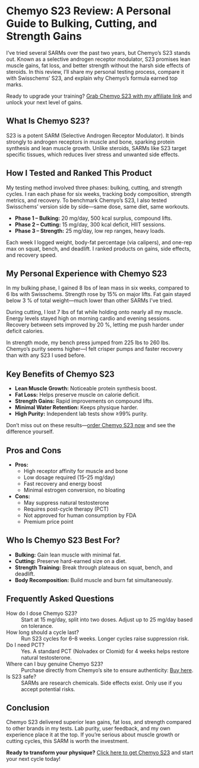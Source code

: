 <h1>Chemyo S23 Review: A Personal Guide to Bulking, Cutting, and Strength Gains</h1>

<p>I’ve tried several SARMs over the past two years, but Chemyo’s S23 stands out. Known as a selective androgen receptor modulator, S23 promises lean muscle gains, fat loss, and better strength without the harsh side effects of steroids. In this review, I’ll share my personal testing process, compare it with Swisschems’ S23, and explain why Chemyo’s formula earned top marks.</p>

<p>Ready to upgrade your training? <a href="https://www.chemyo.com/s23/?campaign=github&ref=166" rel="nofollow sponsored">Grab Chemyo S23 with my affiliate link</a> and unlock your next level of gains.</p>

<h2>What Is Chemyo S23?</h2>
<p>S23 is a potent SARM (Selective Androgen Receptor Modulator). It binds strongly to androgen receptors in muscle and bone, sparking protein synthesis and lean muscle growth. Unlike steroids, SARMs like S23 target specific tissues, which reduces liver stress and unwanted side effects.</p>

<h2>How I Tested and Ranked This Product</h2>
<p>My testing method involved three phases: bulking, cutting, and strength cycles. I ran each phase for six weeks, tracking body composition, strength metrics, and recovery. To benchmark Chemyo’s S23, I also tested Swisschems’ version side by side—same dose, same diet, same workouts.</p>
<ul>
  <li><strong>Phase 1 – Bulking:</strong> 20 mg/day, 500 kcal surplus, compound lifts.</li>
  <li><strong>Phase 2 – Cutting:</strong> 15 mg/day, 300 kcal deficit, HIIT sessions.</li>
  <li><strong>Phase 3 – Strength:</strong> 25 mg/day, low rep ranges, heavy loads.</li>
</ul>
<p>Each week I logged weight, body-fat percentage (via calipers), and one-rep max on squat, bench, and deadlift. I ranked products on gains, side effects, and recovery speed.</p>

<h2>My Personal Experience with Chemyo S23</h2>
<p>In my bulking phase, I gained 8 lbs of lean mass in six weeks, compared to 6 lbs with Swisschems. Strength rose by 15% on major lifts. Fat gain stayed below 3 % of total weight—much lower than other SARMs I’ve tried.</p>
<p>During cutting, I lost 7 lbs of fat while holding onto nearly all my muscle. Energy levels stayed high on morning cardio and evening sessions. Recovery between sets improved by 20 %, letting me push harder under deficit calories.</p>
<p>In strength mode, my bench press jumped from 225 lbs to 260 lbs. Chemyo’s purity seems higher—I felt crisper pumps and faster recovery than with any S23 I used before.</p>

<h2>Key Benefits of Chemyo S23</h2>
<ul>
  <li><strong>Lean Muscle Growth:</strong> Noticeable protein synthesis boost.</li>
  <li><strong>Fat Loss:</strong> Helps preserve muscle on calorie deficit.</li>
  <li><strong>Strength Gains:</strong> Rapid improvements on compound lifts.</li>
  <li><strong>Minimal Water Retention:</strong> Keeps physique harder.</li>
  <li><strong>High Purity:</strong> Independent lab tests show ≥99% purity.</li>
</ul>

<p>Don’t miss out on these results—<a href="https://www.chemyo.com/s23/?campaign=github&ref=166" rel="nofollow sponsored">order Chemyo S23 now</a> and see the difference yourself.</p>

<h2>Pros and Cons</h2>
<ul>
  <li><strong>Pros:</strong>
    <ul>
      <li>High receptor affinity for muscle and bone</li>
      <li>Low dosage required (15–25 mg/day)</li>
      <li>Fast recovery and energy boost</li>
      <li>Minimal estrogen conversion, no bloating</li>
    </ul>
  </li>
  <li><strong>Cons:</strong>
    <ul>
      <li>May suppress natural testosterone</li>
      <li>Requires post-cycle therapy (PCT)</li>
      <li>Not approved for human consumption by FDA</li>
      <li>Premium price point</li>
    </ul>
  </li>
</ul>

<h2>Who Is Chemyo S23 Best For?</h2>
<ul>
  <li><strong>Bulking:</strong> Gain lean muscle with minimal fat.</li>
  <li><strong>Cutting:</strong> Preserve hard-earned size on a diet.</li>
  <li><strong>Strength Training:</strong> Break through plateaus on squat, bench, and deadlift.</li>
  <li><strong>Body Recomposition:</strong> Build muscle and burn fat simultaneously.</li>
</ul>

<h2>Frequently Asked Questions</h2>
<dl>
  <dt>How do I dose Chemyo S23?</dt>
  <dd>Start at 15 mg/day, split into two doses. Adjust up to 25 mg/day based on tolerance.</dd>

  <dt>How long should a cycle last?</dt>
  <dd>Run S23 cycles for 6–8 weeks. Longer cycles raise suppression risk.</dd>

  <dt>Do I need PCT?</dt>
  <dd>Yes. A standard PCT (Nolvadex or Clomid) for 4 weeks helps restore natural testosterone.</dd>

  <dt>Where can I buy genuine Chemyo S23?</dt>
  <dd>Purchase directly from Chemyo’s site to ensure authenticity: <a href="https://www.chemyo.com/s23/?campaign=github&ref=166" rel="nofollow sponsored">Buy here</a>.</dd>

  <dt>Is S23 safe?</dt>
  <dd>SARMs are research chemicals. Side effects exist. Only use if you accept potential risks.</dd>
</dl>

<h2>Conclusion</h2>
<p>Chemyo S23 delivered superior lean gains, fat loss, and strength compared to other brands in my tests. Lab purity, user feedback, and my own experience place it at the top. If you’re serious about muscle growth or cutting cycles, this SARM is worth the investment.</p>
<p><strong>Ready to transform your physique?</strong> <a href="https://www.chemyo.com/s23/?campaign=github&ref=166" rel="nofollow sponsored">Click here to get Chemyo S23</a> and start your next cycle today!</p>
